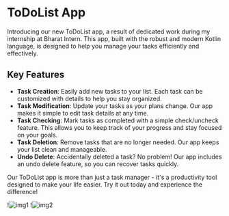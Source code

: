 # ToDoList App

Introducing our new ToDoList app, a result of dedicated work during my internship at Bharat Intern. This app, built with the robust and modern Kotlin language, is designed to help you manage your tasks efficiently and effectively.

## Key Features

- **Task Creation**: Easily add new tasks to your list. Each task can be customized with details to help you stay organized.
- **Task Modification**: Update your tasks as your plans change. Our app makes it simple to edit task details at any time.
- **Task Checking**: Mark tasks as completed with a simple check/uncheck feature. This allows you to keep track of your progress and stay focused on your goals.
- **Task Deletion**: Remove tasks that are no longer needed. Our app keeps your list clean and manageable.
- **Undo Delete**: Accidentally deleted a task? No problem! Our app includes an undo delete feature, so you can recover tasks quickly.

Our ToDoList app is more than just a task manager - it's a productivity tool designed to make your life easier. Try it out today and experience the difference!

!![img1](https://github.com/Maus-313/ToDoList_BharatIntern/assets/125588986/f8d51f20-7646-4419-9c04-b8c7d584d7d9)
!![img2](https://github.com/Maus-313/ToDoList_BharatIntern/assets/125588986/cf259e5a-2a84-4f5b-a61f-024336df90df)
